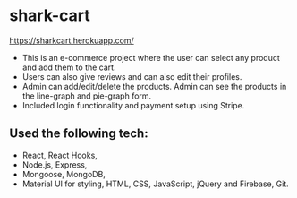 # shark-cart

https://sharkcart.herokuapp.com/

- This is an e-commerce project where the user can select any product and add them to the cart.
- Users can also give reviews and can also edit their profiles.
- Admin can add/edit/delete the products. Admin can see the products in the line-graph and pie-graph form.
- Included login functionality and payment setup using Stripe.

## Used the following tech: 
- React, React Hooks, 
- Node.js, Express, 
- Mongoose, MongoDB, 
- Material UI for styling, HTML, CSS, JavaScript, jQuery and Firebase, Git.
